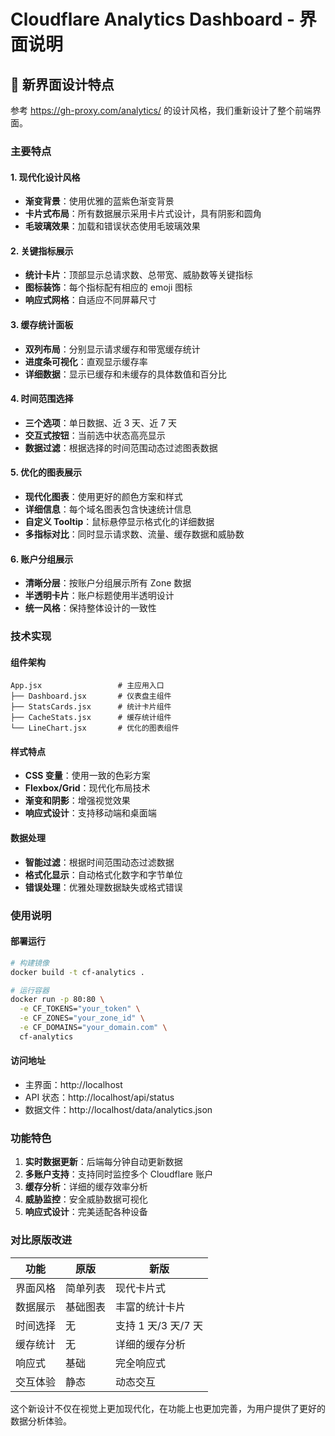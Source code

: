 # Cloudflare Analytics Dashboard - 界面说明

## 🎨 新界面设计特点

参考 https://gh-proxy.com/analytics/ 的设计风格，我们重新设计了整个前端界面。

### 主要特点

#### 1. 现代化设计风格

- **渐变背景**：使用优雅的蓝紫色渐变背景
- **卡片式布局**：所有数据展示采用卡片式设计，具有阴影和圆角
- **毛玻璃效果**：加载和错误状态使用毛玻璃效果

#### 2. 关键指标展示

- **统计卡片**：顶部显示总请求数、总带宽、威胁数等关键指标
- **图标装饰**：每个指标配有相应的 emoji 图标
- **响应式网格**：自适应不同屏幕尺寸

#### 3. 缓存统计面板

- **双列布局**：分别显示请求缓存和带宽缓存统计
- **进度条可视化**：直观显示缓存率
- **详细数据**：显示已缓存和未缓存的具体数值和百分比

#### 4. 时间范围选择

- **三个选项**：单日数据、近 3 天、近 7 天
- **交互式按钮**：当前选中状态高亮显示
- **数据过滤**：根据选择的时间范围动态过滤图表数据

#### 5. 优化的图表展示

- **现代化图表**：使用更好的颜色方案和样式
- **详细信息**：每个域名图表包含快速统计信息
- **自定义 Tooltip**：鼠标悬停显示格式化的详细数据
- **多指标对比**：同时显示请求数、流量、缓存数据和威胁数

#### 6. 账户分组展示

- **清晰分层**：按账户分组展示所有 Zone 数据
- **半透明卡片**：账户标题使用半透明设计
- **统一风格**：保持整体设计的一致性

### 技术实现

#### 组件架构

```
App.jsx                 # 主应用入口
├── Dashboard.jsx       # 仪表盘主组件
├── StatsCards.jsx      # 统计卡片组件
├── CacheStats.jsx      # 缓存统计组件
└── LineChart.jsx       # 优化的图表组件
```

#### 样式特点

- **CSS 变量**：使用一致的色彩方案
- **Flexbox/Grid**：现代化布局技术
- **渐变和阴影**：增强视觉效果
- **响应式设计**：支持移动端和桌面端

#### 数据处理

- **智能过滤**：根据时间范围动态过滤数据
- **格式化显示**：自动格式化数字和字节单位
- **错误处理**：优雅处理数据缺失或格式错误

### 使用说明

#### 部署运行

```bash
# 构建镜像
docker build -t cf-analytics .

# 运行容器
docker run -p 80:80 \
  -e CF_TOKENS="your_token" \
  -e CF_ZONES="your_zone_id" \
  -e CF_DOMAINS="your_domain.com" \
  cf-analytics
```

#### 访问地址

- 主界面：http://localhost
- API 状态：http://localhost/api/status
- 数据文件：http://localhost/data/analytics.json

### 功能特色

1. **实时数据更新**：后端每分钟自动更新数据
2. **多账户支持**：支持同时监控多个 Cloudflare 账户
3. **缓存分析**：详细的缓存效率分析
4. **威胁监控**：安全威胁数据可视化
5. **响应式设计**：完美适配各种设备

### 对比原版改进

| 功能     | 原版     | 新版                |
| -------- | -------- | ------------------- |
| 界面风格 | 简单列表 | 现代卡片式          |
| 数据展示 | 基础图表 | 丰富的统计卡片      |
| 时间选择 | 无       | 支持 1 天/3 天/7 天 |
| 缓存统计 | 无       | 详细的缓存分析      |
| 响应式   | 基础     | 完全响应式          |
| 交互体验 | 静态     | 动态交互            |

这个新设计不仅在视觉上更加现代化，在功能上也更加完善，为用户提供了更好的数据分析体验。
